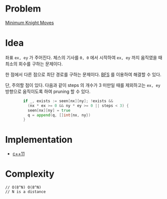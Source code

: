 # Problem

[Minimum Knight Moves](https://leetcode.com/problems/minimum-knight-moves/)

# Idea

좌표 `ex, ey` 가 주어진다. 체스의 기사를 `0, 0` 에서 시작하여 
`ex, ey` 까지 움직였을 때 최소의 회수를 구하는 문제이다.

한 점에서 다른 점으로 최단 경로를 구하는 문제이다. [BFS](/fundamentals/graph/bfs/README.md) 를 이용하여 해결할 수 있다.

단, 주의할 점이 있다. 다음과 같이 steps 의 개수가 3 미만일 때를 제외하고는 `ex, ey` 방향으로 움직이도록 하여 pruning 할 수 있다.

```go
        if _, exists := seen[nx][ny]; !exists &&
          (nx * ex >= 0 && ny * ey >= 0 || steps < 3) {
          seen[nx][ny] = true
          q = append(q, []int{nx, ny})
        }
```

# Implementation

* [c++11](a.cpp)

# Complexity

```
// O(8^N) O(8^N)
// N is a distance
```
